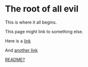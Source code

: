 # The root of all evil

This is where it all begins.

This page might link to something else.

Here is a [link](./first.md)

And [another link](./second.md)

[README?](./readthis.md)
